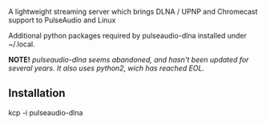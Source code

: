 A lightweight streaming server which brings DLNA / UPNP and Chromecast support to PulseAudio and Linux

Additional python packages required by pulseaudio-dlna installed under ~/.local.

<b>NOTE!</b>
<i>pulseaudio-dlna seems abandoned, and hasn't been updated for several years. It also uses python2, wich has reached EOL.</i>

<h2>Installation</h2>

kcp -i pulseaudio-dlna
